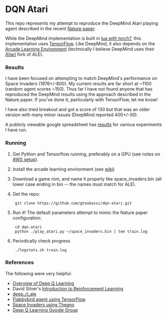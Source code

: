 # DQN Atari

This repo represents my attempt to reproduce the DeepMind Atari playing agent described in the recent [Nature paper](http://home.uchicago.edu/~arij/journalclub/papers/2015_Mnih_et_al.pdf).

While the DeepMind implementation is built in [lua with torch7](https://github.com/kuz/DeepMind-Atari-Deep-Q-Learner), this implementation uses [TensorFlow](http://tensorflow.org).  Like DeepMind, it also depends on the [Arcade Learning Environment](http://www.arcadelearningenvironment.org/) (technically I believe DeepMind uses their [Xitari](https://github.com/deepmind/xitari) fork of ALE).

### Results

I have been focused on attempting to match DeepMind's performance on Space Invaders (1976+/-800).  My current results are far short at ~1100 (random agent scores ~150).  Thus far I have not found anyone that has reproduced the DeepMind results using the approach described in the Nature paper.  If you've done it, particularly with TensorFlow, let me know!

I have also tried breakout and got a score of 130 but that was an older version with many minor issues (DeepMind reported 400+/-30).

A publicly viewable google spreadsheet has [results](https://docs.google.com/spreadsheets/d/1RZM2qhKQaXaud4S2ILsRVukmiPCjM-xtJTuPRpb96HY/edit#gid=2001383367) for various experiments I have run.

### Running

1. Get Python and Tensorflow running, preferably on a GPU (see notes on [AWS setup](https://github.com/gtoubassi/dqn-atari/wiki/Setting-up-TensorFlow-on-AWS-GPU)).
2. Install the arcade learning environment (see [wiki](https://github.com/gtoubassi/dqn-atari/wiki/Installing-ALE))
3. Download a game rom, and name it properly like space_invaders.bin (all lower case ending in bin -- the names must match for ALE).
4. Get the repo:

        git clone https://github.com/gtoubassi/dqn-atari.git

5. Run it!  The default parameters attempt to mimic the Nature paper configuration:

        cd dqn-atari
	    python ./play_atari.py ~/space_invaders.bin | tee train.log

6. Periodically check progress

        ./logstats.sh train.log

### References

The following were very helpful:

* [Overview of Deep Q Learning](http://www.nervanasys.com/demystifying-deep-reinforcement-learning/)
* David Silver's [Introduction to Reinforcement Learning](https://www.youtube.com/watch?v=2pWv7GOvuf0&list=PL5X3mDkKaJrL42i_jhE4N-p6E2Ol62Ofa)
* [deep_rl_ale](https://github.com/Jabberwockyll/deep_rl_ale)
* [Flabbybird agent using TensorFlow](https://github.com/yenchenlin1994/DeepLearningFlappyBird)
* [Space Invaders using Theano](http://maciejjaskowski.github.io/2016/03/09/space-invaders.html)
* [Deep Q Learning Google Group](https://groups.google.com/forum/#!forum/deep-q-learning)
